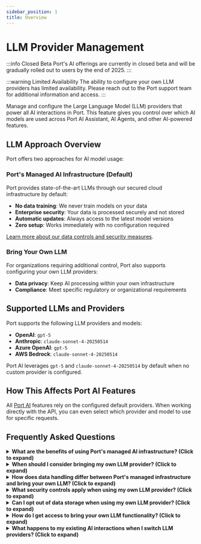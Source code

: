 ```yaml
---
sidebar_position: 1
title: Overview
---
```


# LLM Provider Management

:::info Closed Beta
Port's AI offerings are currently in closed beta and will be gradually rolled out to users by the end of 2025.
:::

:::warning Limited Availability
The ability to configure your own LLM providers has limited availability. Please reach out to the Port support team for additional information and access.
:::


Manage and configure the Large Language Model (LLM) providers that power all AI interactions in Port. This feature gives you control over which AI models are used across Port AI Assistant, AI Agents, and other AI-powered features.

## LLM Approach Overview

Port offers two approaches for AI model usage:

### Port's Managed AI Infrastructure (Default)
Port provides state-of-the-art LLMs through our secured cloud infrastructure by default:
- **No data training**: We never train models on your data
- **Enterprise security**: Your data is processed securely and not stored
- **Automatic updates**: Always access to the latest model versions
- **Zero setup**: Works immediately with no configuration required

[Learn more about our data controls and security measures](/ai-interfaces/port-ai/security-and-data-controls).

### Bring Your Own LLM
For organizations requiring additional control, Port also supports configuring your own LLM providers:
- **Data privacy**: Keep AI processing within your own infrastructure
- **Compliance**: Meet specific regulatory or organizational requirements

## Supported LLMs and Providers

Port supports the following LLM providers and models:

- **OpenAI**: `gpt-5`
- **Anthropic**: `claude-sonnet-4-20250514`
- **Azure OpenAI**: `gpt-5`
- **AWS Bedrock**: `claude-sonnet-4-20250514`

Port AI leverages `gpt-5` and `claude-sonnet-4-20250514` by default when no custom provider is configured.

## How This Affects Port AI Features

All [Port AI](/ai-interfaces/port-ai/overview) features rely on the configured default providers. When working directly with the API, you can even select which provider and model to use for specific requests.

## Frequently Asked Questions

<details>
<summary><b>What are the benefits of using Port's managed AI infrastructure? (Click to expand)</b></summary>

Port's managed AI infrastructure provides several advantages:

- **Zero setup**: Works immediately with no configuration required
- **Automatic updates**: Always access to the latest model versions
- **Enterprise security**: Your data is processed securely and not stored
- **No data training**: We never train models on your data
- **Reliable performance**: Optimized for Port's AI features

This is the recommended approach for most organizations as it provides the best balance of security, performance, and ease of use.

</details>

<details>
<summary><b>When should I consider bringing my own LLM provider? (Click to expand)</b></summary>

Consider bringing your own LLM provider when you need:

- **Enhanced data privacy**: Keep AI processing within your own infrastructure.
- **Compliance requirements**: Meet specific regulatory or organizational requirements.
- **Custom models**: Define custom configuration on models not available through Port's managed infrastructure.
- **Integration requirements**: Connect with existing AI infrastructure.

**Note**: This feature has limited availability. Contact the Port support team for access.

</details>

<details>
<summary><b>How does data handling differ between Port's managed infrastructure and bring your own LLM? (Click to expand)</b></summary>

**Port's Managed Infrastructure:**
- Data is processed within Port's secure cloud infrastructure.
- Your data is not used for model training.
- Complete logical separation between different customers' data.
- Data processing occurs within Port's controlled environment.

**Bring Your Own LLM:**
- Data is processed by your chosen LLM provider.
- You control where and how your data is processed.
- Must comply with your provider's data handling policies.
- Port still retain interaction data for operational purposes.

**Detailed Information:**
- [Data Processing by LLM Providers](/ai-interfaces/port-ai/security-and-data-controls#how-is-my-data-processed-by-llm-providers) - How your data is processed by AI models
- [Bring Your Own LLM Data Retention](/ai-interfaces/port-ai/security-and-data-controls#does-port-still-retain-ai-interaction-data-when-using-bring-your-own-llm) - Data handling with custom LLM providers
- [Data Privacy & Retention](/ai-interfaces/port-ai/security-and-data-controls#data-privacy--retention) - What data we store and why

</details>

<details>
<summary><b>What security controls apply when using my own LLM provider? (Click to expand)</b></summary>

When using your own LLM provider, you maintain the same security controls as Port's managed infrastructure:

- **RBAC compliance**: Port AI still respects your organization's access controls.
- **Data governance**: All interactions respect your configured data access policies.
- **Audit trail**: AI interactions are still logged and trackable.
- **Permission inheritance**: Port AI cannot access data you don't have permission to view.

**Additional considerations:**
- You're responsible for your LLM provider's security measures.
- Ensure your provider meets your compliance requirements.
- Monitor your provider's data handling practices.

**Detailed Information:**
- [Data Access & Permissions](/ai-interfaces/port-ai/security-and-data-controls#data-access--permissions) - How AI respects your organization's access controls.
- [Security and Permissions](/ai-interfaces/port-ai/security-and-data-controls#security-and-permissions) - How Port AI respects your security controls.
- [Compliance & Security Standards](/ai-interfaces/port-ai/security-and-data-controls#compliance--security-standards) - Integration with compliance requirements.

</details>

<details>
<summary><b>Can I opt out of data storage when using my own LLM provider? (Click to expand)</b></summary>

Yes, you can opt out of data storage even when using your own LLM provider. However, there are important considerations:

**What you can opt out of:**
- 30-day interaction data storage by Port.
- Port's operational data retention.

**Impact of opting out:**
- May impact Port's ability to provide support and troubleshoot issues.
- Could affect AI feature performance and reliability.

**Detailed Information:**
- [Opt-out Options](/ai-interfaces/port-ai/security-and-data-controls#can-i-opt-out-of-data-storage) - How to opt out of data storage
- [Bring Your Own LLM Data Retention](/ai-interfaces/port-ai/security-and-data-controls#does-port-still-retain-ai-interaction-data-when-using-bring-your-own-llm) - Data handling with custom LLM providers

</details>

<details>
<summary><b>How do I get access to bring your own LLM functionality? (Click to expand)</b></summary>

The bring your own LLM feature has limited availability. To get access:

1. **Contact Port support** - Reach out to the Port support team or your account manager for additional information.
2. **Get approval** - If approved, you'll receive access to configure your own providers.
4. **Configure your providers** - Set up your preferred LLM providers and models using the API endpoints.

This feature is designed for organizations with specific compliance, privacy, or integration requirements that cannot be met by Port's managed infrastructure.

</details>

<details>
<summary><b>What happens to my existing AI interactions when I switch LLM providers? (Click to expand)</b></summary>

When you switch LLM providers:

- **Existing AI invocations**: All previous interactions remain accessible and unchanged.
- **New interactions**: Will use your newly configured provider.
- **Data continuity**: No data is lost during the transition.
- **Performance**: Response times and capabilities may change based on your new provider.

**Important considerations:**
- Test your new provider configuration thoroughly.
- Monitor performance and adjust settings as needed.
- Ensure your new provider meets your security and compliance requirements.

</details>